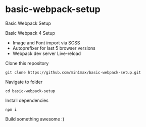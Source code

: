# basic-webpack-setup
Basic Webpack Setup

Basic Webpack 4 Setup 
- Image and Font import via SCSS
- Autoprefixer for last 5 browser versions
- Webpack dev server Live-reload

Clone this repository
```
git clone https://github.com/min1max/basic-webpack-setup.git
```
Navigate to folder
```
cd basic-webpack-setup
```
Install dependencies
```
npm i
```

Build something awesome :)
